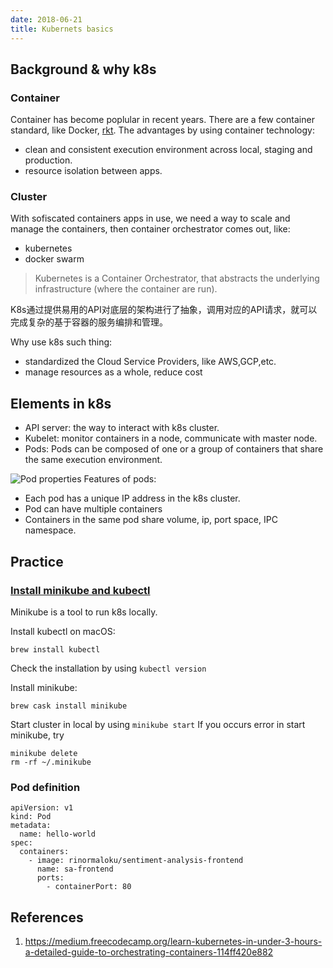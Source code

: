 ```yaml
---
date: 2018-06-21
title: Kubernets basics
---
```


## Background & why k8s

### Container
Container has become poplular in recent years. There are a few container standard, like Docker, [rkt](https://coreos.com/rkt/). The advantages by using container technology:  

* clean and consistent execution environment across local, staging and production.  
* resource isolation between apps.

### Cluster
With sofiscated containers apps in use, we need a way to scale and manage the containers, then container orchestrator comes out, like:  

* kubernetes  
* docker swarm

> Kubernetes is a Container Orchestrator, that abstracts the underlying infrastructure (where the container are run).

K8s通过提供易用的API对底层的架构进行了抽象，调用对应的API请求，就可以完成复杂的基于容器的服务编排和管理。

Why use k8s such thing:
* standardized the Cloud Service Providers, like AWS,GCP,etc.
* manage resources as a whole, reduce cost

## Elements in k8s
* API server: the way to interact with k8s cluster.
* Kubelet: monitor containers in a node, communicate with master node.
* Pods: Pods can be composed of one or a group of containers that share the same execution environment.

![Pod properties]()
Features of pods:
* Each pod has a unique IP address in the k8s cluster.
* Pod can have multiple containers
* Containers in the same pod share volume, ip, port space, IPC namespace.

## Practice
### [Install minikube and kubectl](https://kubernetes.io/docs/tasks/tools/install-minikube/)

Minikube is a tool to run k8s locally.

Install kubectl on macOS:
```
brew install kubectl
```
Check the installation by using `kubectl version`

Install minikube:
```
brew cask install minikube
```
Start cluster in local by using `minikube start` 
If you occurs error in start minikube, try
```
minikube delete
rm -rf ~/.minikube
```

### Pod definition
```
apiVersion: v1
kind: Pod                                            
metadata:
  name: hello-world                                 
spec:                                                
  containers:
    - image: rinormaloku/sentiment-analysis-frontend 
      name: sa-frontend                              
      ports:
        - containerPort: 80   
```

## References
1. https://medium.freecodecamp.org/learn-kubernetes-in-under-3-hours-a-detailed-guide-to-orchestrating-containers-114ff420e882

